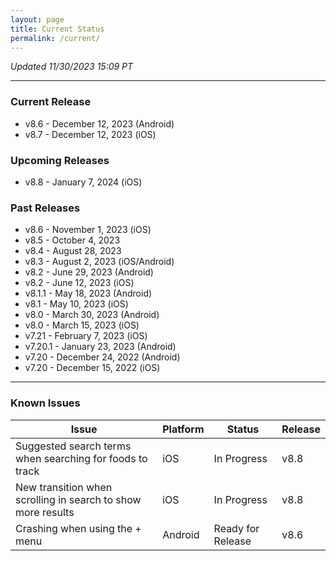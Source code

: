 ```yaml
---
layout: page
title: Current Status
permalink: /current/
---
```


_Updated 11/30/2023 15:09 PT_


***

### Current Release
- v8.6    - December 12, 2023 (Android)
- v8.7    - December 12, 2023 (iOS)

### Upcoming Releases
- v8.8    - January 7, 2024 (iOS)
 
### Past Releases
- v8.6    - November 1, 2023 (iOS)
- v8.5    - October 4, 2023
- v8.4    - August 28, 2023
- v8.3    - August 2, 2023 (iOS/Android)
- v8.2    - June 29, 2023 (Android)
- v8.2    - June 12, 2023 (iOS)
- v8.1.1  - May 18, 2023 (Android)
- v8.1    - May 10, 2023 (iOS)
- v8.0    - March 30, 2023 (Android)
- v8.0    - March 15, 2023 (iOS)
- v7.21   - February 7, 2023 (iOS)
- v7.20.1 - January 23, 2023 (Android)
- v7.20   - December 24, 2022 (Android)
- v7.20   - December 15, 2022 (iOS)


***

### Known Issues

|Issue                          |Platform   | Status    | Release           |
| ---                           | ---       | ---       | ---               |
|Suggested search terms when searching for foods to track |iOS |In Progress| v8.8|
|New transition when scrolling in search to show more results |iOS |In Progress| v8.8|
|Crashing when using the + menu |Android |Ready for Release | v8.6|
